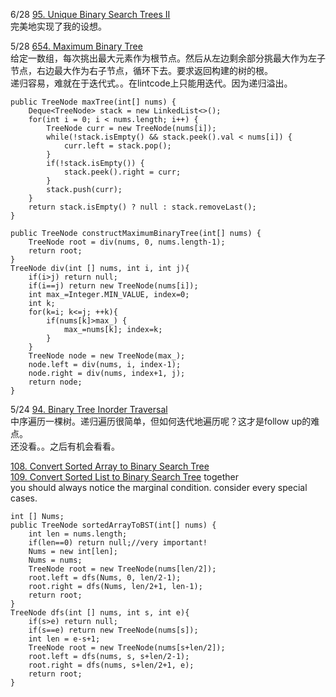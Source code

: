 6/28 [95. Unique Binary Search Trees II](https://leetcode.com/problems/unique-binary-search-trees-ii/discuss/31494/A-simple-recursive-solution)<br>
完美地实现了我的设想。

5/28 [654. Maximum Binary Tree](https://leetcode.com/problems/maximum-binary-tree/description/)<br>
给定一数组，每次挑出最大元素作为根节点。然后从左边剩余部分挑最大作为左子节点，右边最大作为右子节点，循环下去。要求返回构建的树的根。<br>
递归容易，难就在于迭代式。。在lintcode上只能用迭代。因为递归溢出。<br>
```
public TreeNode maxTree(int[] nums) {
    Deque<TreeNode> stack = new LinkedList<>();
    for(int i = 0; i < nums.length; i++) {
        TreeNode curr = new TreeNode(nums[i]);
        while(!stack.isEmpty() && stack.peek().val < nums[i]) {
            curr.left = stack.pop();
        }
        if(!stack.isEmpty()) {
            stack.peek().right = curr;
        }
        stack.push(curr);
    }
    return stack.isEmpty() ? null : stack.removeLast();
}
```
```
public TreeNode constructMaximumBinaryTree(int[] nums) {
    TreeNode root = div(nums, 0, nums.length-1);
    return root;
}
TreeNode div(int [] nums, int i, int j){
    if(i>j) return null;
    if(i==j) return new TreeNode(nums[i]);
    int max_=Integer.MIN_VALUE, index=0;
    int k;
    for(k=i; k<=j; ++k){
        if(nums[k]>max_) {
            max_=nums[k]; index=k; 
        }
    }
    TreeNode node = new TreeNode(max_);
    node.left = div(nums, i, index-1);
    node.right = div(nums, index+1, j);
    return node;
}
```

5/24 [94. Binary Tree Inorder Traversal](https://leetcode.com/problems/binary-tree-inorder-traversal/description/)<br>
中序遍历一棵树。递归遍历很简单，但如何迭代地遍历呢？这才是follow up的难点。<br>
还没看。。之后有机会看看。

[108. Convert Sorted Array to Binary Search Tree](https://leetcode.com/problems/convert-sorted-array-to-binary-search-tree/description/)<br>
[109. Convert Sorted List to Binary Search Tree](https://leetcode.com/problems/convert-sorted-list-to-binary-search-tree/description/) together<br>
you should always notice the marginal condition. consider every special cases.
```
int [] Nums;
public TreeNode sortedArrayToBST(int[] nums) {
    int len = nums.length;
    if(len==0) return null;//very important!
    Nums = new int[len];
    Nums = nums;
    TreeNode root = new TreeNode(nums[len/2]);
    root.left = dfs(Nums, 0, len/2-1);
    root.right = dfs(Nums, len/2+1, len-1);
    return root;
}
TreeNode dfs(int [] nums, int s, int e){
    if(s>e) return null;
    if(s==e) return new TreeNode(nums[s]);
    int len = e-s+1;
    TreeNode root = new TreeNode(nums[s+len/2]);
    root.left = dfs(nums, s, s+len/2-1);
    root.right = dfs(nums, s+len/2+1, e);
    return root;
}
```


